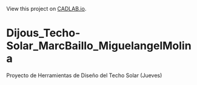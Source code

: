 View this project on [CADLAB.io](https://cadlab.io/project/28991). 

# Dijous_Techo-Solar_MarcBaillo_MiguelangelMolina
Proyecto de Herramientas de Diseño del Techo Solar (Jueves)
